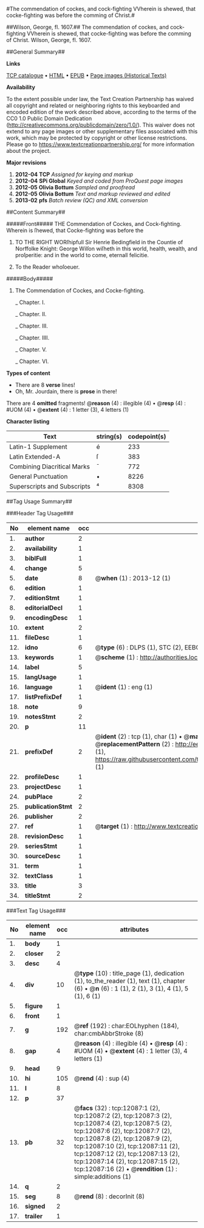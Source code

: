 #The commendation of cockes, and cock-fighting VVherein is shewed, that cocke-fighting was before the comming of Christ.#

##Wilson, George, fl. 1607.##
The commendation of cockes, and cock-fighting VVherein is shewed, that cocke-fighting was before the comming of Christ.
Wilson, George, fl. 1607.

##General Summary##

**Links**

[TCP catalogue](http://www.ota.ox.ac.uk/tcp/)  • 
[HTML](http://tei.it.ox.ac.uk/tcp/Texts-HTML/free/A15/A15503.html)  • 
[EPUB](http://tei.it.ox.ac.uk/tcp/Texts-EPUB/free/A15/A15503.epub) • 
[Page images (Historical Texts)](https://historicaltexts.jisc.ac.uk/eebo-99847077e)

**Availability**

To the extent possible under law, the Text Creation Partnership has waived all copyright and related or neighboring rights to this keyboarded and encoded edition of the work described above, according to the terms of the CC0 1.0 Public Domain Dedication (http://creativecommons.org/publicdomain/zero/1.0/). This waiver does not extend to any page images or other supplementary files associated with this work, which may be protected by copyright or other license restrictions. Please go to https://www.textcreationpartnership.org/ for more information about the project.

**Major revisions**

1. __2012-04__ __TCP__ *Assigned for keying and markup*
1. __2012-04__ __SPi Global__ *Keyed and coded from ProQuest page images*
1. __2012-05__ __Olivia Bottum__ *Sampled and proofread*
1. __2012-05__ __Olivia Bottum__ *Text and markup reviewed and edited*
1. __2013-02__ __pfs__ *Batch review (QC) and XML conversion*

##Content Summary##

#####Front#####
THE Commendation of Cockes, and Cock-fighting. Wherein is ſhewed, that Cocke-fighting was before the
1. TO THE RIGHT WORſhipfull Sir Henrie Bedingfield in the Countie of Norffolke Knight: George Wilſon wiſheth in this world, health, wealth, and proſperitie: and in the world to come, eternall felicitie.

1. To the Reader whoſoeuer.

#####Body#####

1. The Commendation of Cockes, and Cocke-fighting.

    _ Chapter. I.

    _ Chapter. II.

    _ Chapter. III.

    _ Chapter. IIII.

    _ Chapter. V.

    _ Chapter. VI.

**Types of content**

  * There are 8 **verse** lines!
  * Oh, Mr. Jourdain, there is **prose** in there!

There are 4 **omitted** fragments! 
 @__reason__ (4) : illegible (4)  •  @__resp__ (4) : #UOM (4)  •  @__extent__ (4) : 1 letter (3), 4 letters (1)

**Character listing**


|Text|string(s)|codepoint(s)|
|---|---|---|
|Latin-1 Supplement|é|233|
|Latin Extended-A|ſ|383|
|Combining             Diacritical Marks|̄|772|
|General Punctuation|•|8226|
|Superscripts             and Subscripts|⁴|8308|

##Tag Usage Summary##

###Header Tag Usage###

|No|element name|occ|attributes|
|---|---|---|---|
|1.|__author__|2||
|2.|__availability__|1||
|3.|__biblFull__|1||
|4.|__change__|5||
|5.|__date__|8| @__when__ (1) : 2013-12 (1)|
|6.|__edition__|1||
|7.|__editionStmt__|1||
|8.|__editorialDecl__|1||
|9.|__encodingDesc__|1||
|10.|__extent__|2||
|11.|__fileDesc__|1||
|12.|__idno__|6| @__type__ (6) : DLPS (1), STC (2), EEBO-CITATION (1), PROQUEST (1), VID (1)|
|13.|__keywords__|1| @__scheme__ (1) : http://authorities.loc.gov/ (1)|
|14.|__label__|5||
|15.|__langUsage__|1||
|16.|__language__|1| @__ident__ (1) : eng (1)|
|17.|__listPrefixDef__|1||
|18.|__note__|9||
|19.|__notesStmt__|2||
|20.|__p__|11||
|21.|__prefixDef__|2| @__ident__ (2) : tcp (1), char (1)  •  @__matchPattern__ (2) : ([0-9\-]+):([0-9IVX]+) (1), (.+) (1)  •  @__replacementPattern__ (2) : http://eebo.chadwyck.com/downloadtiff?vid=$1&page=$2 (1), https://raw.githubusercontent.com/textcreationpartnership/Texts/master/tcpchars.xml#$1 (1)|
|22.|__profileDesc__|1||
|23.|__projectDesc__|1||
|24.|__pubPlace__|2||
|25.|__publicationStmt__|2||
|26.|__publisher__|2||
|27.|__ref__|1| @__target__ (1) : http://www.textcreationpartnership.org/docs/. (1)|
|28.|__revisionDesc__|1||
|29.|__seriesStmt__|1||
|30.|__sourceDesc__|1||
|31.|__term__|1||
|32.|__textClass__|1||
|33.|__title__|3||
|34.|__titleStmt__|2||


###Text Tag Usage###

|No|element name|occ|attributes|
|---|---|---|---|
|1.|__body__|1||
|2.|__closer__|2||
|3.|__desc__|4||
|4.|__div__|10| @__type__ (10) : title_page (1), dedication (1), to_the_reader (1), text (1), chapter (6)  •  @__n__ (6) : 1 (1), 2 (1), 3 (1), 4 (1), 5 (1), 6 (1)|
|5.|__figure__|1||
|6.|__front__|1||
|7.|__g__|192| @__ref__ (192) : char:EOLhyphen (184), char:cmbAbbrStroke (8)|
|8.|__gap__|4| @__reason__ (4) : illegible (4)  •  @__resp__ (4) : #UOM (4)  •  @__extent__ (4) : 1 letter (3), 4 letters (1)|
|9.|__head__|9||
|10.|__hi__|105| @__rend__ (4) : sup (4)|
|11.|__l__|8||
|12.|__p__|37||
|13.|__pb__|32| @__facs__ (32) : tcp:12087:1 (2), tcp:12087:2 (2), tcp:12087:3 (2), tcp:12087:4 (2), tcp:12087:5 (2), tcp:12087:6 (2), tcp:12087:7 (2), tcp:12087:8 (2), tcp:12087:9 (2), tcp:12087:10 (2), tcp:12087:11 (2), tcp:12087:12 (2), tcp:12087:13 (2), tcp:12087:14 (2), tcp:12087:15 (2), tcp:12087:16 (2)  •  @__rendition__ (1) : simple:additions (1)|
|14.|__q__|2||
|15.|__seg__|8| @__rend__ (8) : decorInit (8)|
|16.|__signed__|2||
|17.|__trailer__|1||
